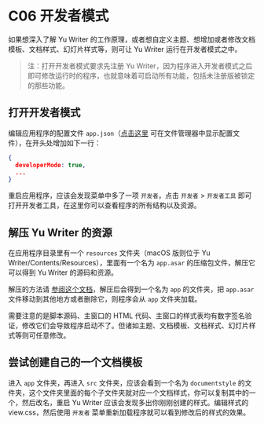 # C06 开发者模式

如果想深入了解 Yu Writer 的工作原理，或者想自定义主题、想增加或者修改文档模板、文档样式、幻灯片样式等，则可让 Yu Writer 运行在开发者模式之中。

> 注：打开开发者模式要求先注册 Yu Writer，因为程序进入开发者模式之后即可修改运行时的程序，也就意味着可启动所有功能，包括未注册版被锁定的那些功能。

## 打开开发者模式

编辑应用程序的配置文件 `app.json`（[点击这里]($command:reveal?${runtime.paths.config}/app.json) 可在文件管理器中显示配置文件），在开头处增加如下一行：

```json
{
  developerMode: true,
  ...
}
```

重启应用程序，应该会发现菜单中多了一项 `开发者`，点击 `开发者` > `开发者工具` 即可打开开发者工具，在这里你可以查看程序的所有结构以及资源。

## 解压 Yu Writer 的资源

在应用程序目录里有一个 `resources` 文件夹（macOS 版则位于 Yu Writer/Contents/Resources），里面有一个名为 `app.asar` 的压缩包文件，解压它可以得到 Yu Writer 的源码和资源。

解压的方法请 [参阅这个文档](https://github.com/electron/asar)，解压后会得到一个名为 `app` 的文件夹，把 `app.asar` 文件移动到其他地方或者删除它，则程序会从 `app` 文件夹加载。

需要注意的是脚本源码、主窗口的 HTML 代码、主窗口的样式表均有数字签名验证，修改它们会导致程序启动不了。但诸如主题、文档模板、文档样式、幻灯片样式等则可任意修改。

## 尝试创建自己的一个文档模板

进入 `app` 文件夹，再进入 `src` 文件夹，应该会看到一个名为 `documentstyle` 的文件夹，这个文件夹里面的每个子文件夹就对应一个文档样式，你可以复制其中的一个，然后改名，重启 Yu Writer 应该会发现多出你刚刚创建的样式。编辑样式的 view.css，然后使用 `开发者` 菜单重新加载程序就可以看到修改后的样式的效果。